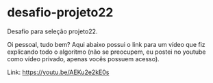 # desafio-projeto22
Desafio para seleção projeto22.

Oi pessoal, tudo bem? Aqui abaixo possui o link para um vídeo que fiz explicando todo o algoritmo (não se preocupem, eu postei no youtube como vídeo privado, apenas vocês possuem acesso).

Link: https://youtu.be/AEKu2e2kE0s
